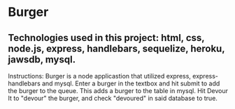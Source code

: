 # Burger

## Technologies used in this project: html, css, node.js, express, handlebars, sequelize, heroku, jawsdb, mysql.

Instructions: Burger is a node applicastion that utilized express, express-handlebars and mysql. Enter a burger in the textbox and hit submit to add the burger to the queue. This adds a burger to the table in mysql. Hit Devour It to "devour" the burger, and check "devoured" in said database to true.
